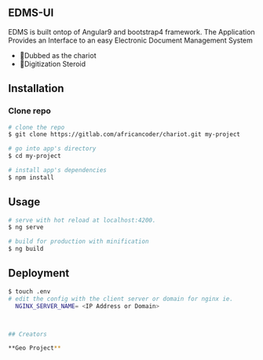 
## EDMS-UI

EDMS is built ontop of Angular9 and bootstrap4 framework.
The Application Provides an Interface to an easy Electronic Document Management System
* 💪Dubbed as the chariot
* 💪Digitization Steroid


## Installation

### Clone repo

``` bash
# clone the repo
$ git clone https://gitlab.com/africancoder/chariot.git my-project

# go into app's directory
$ cd my-project

# install app's dependencies
$ npm install
```

## Usage
``` bash
# serve with hot reload at localhost:4200.
$ ng serve

# build for production with minification
$ ng build
```

## Deployment
``` bash
$ touch .env 
# edit the config with the client server or domain for nginx ie.
  NGINX_SERVER_NAME= <IP Address or Domain>



## Creators

**Geo Project**


